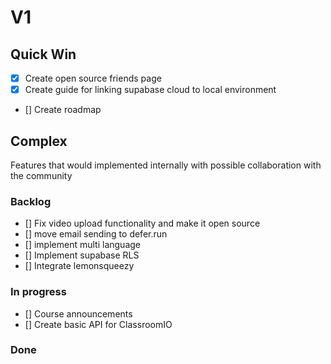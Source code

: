 # V1

## Quick Win

- [x] Create open source friends page
- [x] Create guide for linking supabase cloud to local environment
- [] Create roadmap

## Complex

Features that would implemented internally with possible collaboration with the community

### Backlog

- [] Fix video upload functionality and make it open source
- [] move email sending to defer.run
- [] implement multi language
- [] Implement supabase RLS
- [] Integrate lemonsqueezy

### In progress

- [] Course announcements
- [] Create basic API for ClassroomIO

### Done
